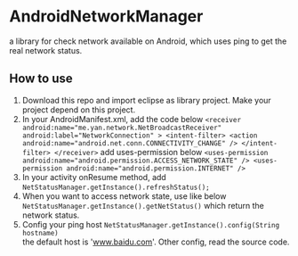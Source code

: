 # AndroidNetworkManager
a library for check network available on Android, which uses ping to get the real network status.

How to use
---
1. Download this repo and import eclipse as library project. Make your project depend on this project.
2. In your AndroidManifest.xml, add the code below
    `<receiver   
			android:name="me.yan.network.NetBroadcastReceiver"
            android:label="NetworkConnection" >
            <intent-filter>
                <action android:name="android.net.conn.CONNECTIVITY_CHANGE" />
            </intent-filter>
    </receiver>`
  add uses-permission below
	`<uses-permission android:name="android.permission.ACCESS_NETWORK_STATE" />
    <uses-permission android:name="android.permission.INTERNET" />`  
3. In your activity onResume method, add 
   `NetStatusManager.getInstance().refreshStatus();`
4. When you want to access network state, use like below
	`NetStatusManager.getInstance().getNetStatus()`  	which return the network status.
5. Config your ping host
   `NetStatusManager.getInstance().config(String hostname)`  
	the default host is 'www.baidu.com'. Other config, read the source code.

